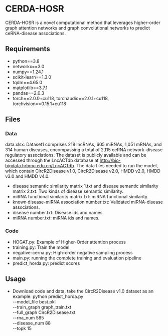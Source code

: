 # CERDA-HOSR
   CERDA-HOSR is a novel computational method that leverages higher-order graph attention networks and graph convolutional networks to predict ceRNA-disease associations.

## Requirements
  * python==3.8
  * networkx==3.0
  * numpy==1.24.1
  * scikit-learn==1.3.0
  * tqdm==4.65.0
  * matplotlib==3.7.1
  * pandas==2.0.3
  * torch==2.0.0+cu118, torchaudio==2.0.1+cu118, torchvision==0.15.1+cu118

## Files
### Data
   data.xlsx: Dataset1 comprises 218 lncRNAs, 605 miRNAs, 1,051 mRNAs, and 314 human diseases, encompassing a total of 2,115 ceRNA network–disease regulatory associations. The dataset is publicly available and can be accessed through the LncACTdb database at http://bio-bigdata.hrbmu.edu.cn/LncACTdb.
  The data files needed to run the model, which contain CircR2Disease v1.0, CircR2Disease v2.0, HMDD v2.0, HMDD v3.0 and HMDD v4.0.
  * disease semantic similarity matrix 1.txt and disease semantic similarity matrix 2.txt: Two kinds of disease semantic similarity.
  * miRNA functional similarity matrix.txt: miRNA functional similarity.
  * known disease-miRNA association number.txt: Validated miRNA-disease associations.
  * disease number.txt: Disease ids and names.
  * miRNA number.txt: miRNA ids and names.

### Code
  * HOGAT.py: Example of Higher-Order attention process
  * training.py: Train the model
  * negative-cerna.py: High-order negative sampling process
  * main.py: running the complete training and evaluation pipeline
  * predict_horda.py: predict scores 
 
## Usage
  * Download code and data, take the CircR2Disease v1.0 dataset as an example:
  python predict_horda.py \
  --model_file best.pkl \
  --train_graph graph_train.txt \
  --full_graph CircR2Disease.txt \
  --rna_num 585 \
  --disease_num 88 \
  --topk 15
